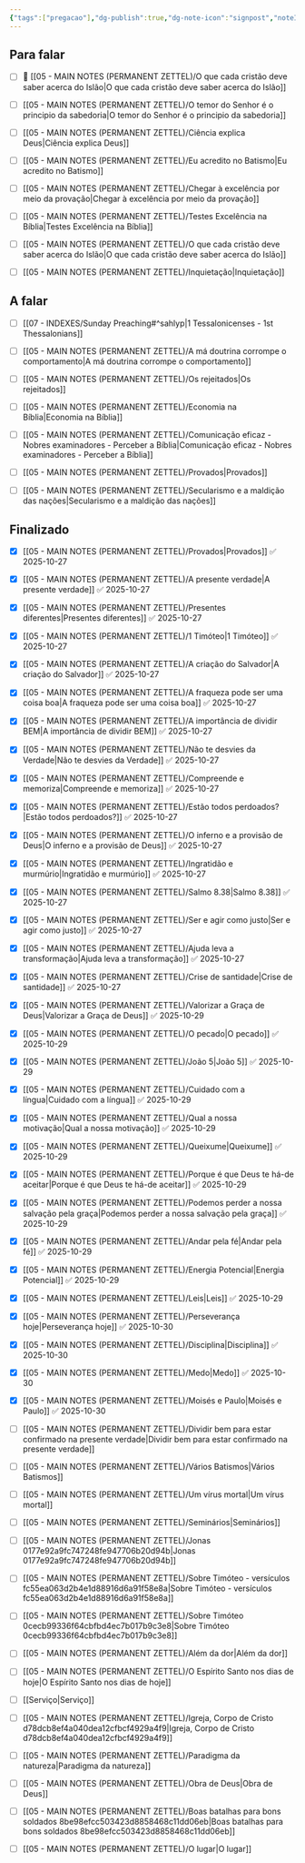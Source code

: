 ```yaml
---
{"tags":["pregacao"],"dg-publish":true,"dg-note-icon":"signpost","noteIcon":"signpost","kanban-plugin":"board","permalink":"/07-indexes/mensagens-de-domingo/","dgPassFrontmatter":true,"created":"2025-10-16T10:29:58.541+01:00","updated":"2025-10-30T11:47:55.723+00:00"}
---
```



## Para falar

- [ ] 📓 [[05 - MAIN NOTES (PERMANENT ZETTEL)/O que cada cristão deve saber acerca do Islão\|O que cada cristão deve saber acerca do Islão]]
- [ ] [[05 - MAIN NOTES (PERMANENT ZETTEL)/O temor do Senhor é o principio da sabedoria\|O temor do Senhor é o principio da sabedoria]]
- [ ] [[05 - MAIN NOTES (PERMANENT ZETTEL)/Ciência explica Deus\|Ciência explica Deus]]
- [ ] [[05 - MAIN NOTES (PERMANENT ZETTEL)/Eu acredito no Batismo\|Eu acredito no Batismo]]
- [ ] [[05 - MAIN NOTES (PERMANENT ZETTEL)/Chegar à excelência por meio da provação\|Chegar à excelência por meio da provação]]
- [ ] [[05 - MAIN NOTES (PERMANENT ZETTEL)/Testes Excelência na Bíblia\|Testes Excelência na Bíblia]]
- [ ] [[05 - MAIN NOTES (PERMANENT ZETTEL)/O que cada cristão deve saber acerca do Islão\|O que cada cristão deve saber acerca do Islão]]
- [ ] [[05 - MAIN NOTES (PERMANENT ZETTEL)/Inquietação\|Inquietação]]


## A falar

- [ ] [[07 - INDEXES/Sunday Preaching#^sahlyp\|1 Tessalonicenses - 1st Thessalonians]]
- [ ] [[05 - MAIN NOTES (PERMANENT ZETTEL)/A má doutrina corrompe o comportamento\|A má doutrina corrompe o comportamento]]
- [ ] [[05 - MAIN NOTES (PERMANENT ZETTEL)/Os rejeitados\|Os rejeitados]]
- [ ] [[05 - MAIN NOTES (PERMANENT ZETTEL)/Economia na Bíblia\|Economia na Bíblia]]
- [ ] [[05 - MAIN NOTES (PERMANENT ZETTEL)/Comunicação eficaz - Nobres examinadores - Perceber a Bíblia\|Comunicação eficaz - Nobres examinadores - Perceber a Bíblia]]
- [ ] [[05 - MAIN NOTES (PERMANENT ZETTEL)/Provados\|Provados]]
- [ ] [[05 - MAIN NOTES (PERMANENT ZETTEL)/Secularismo e a maldição das nações\|Secularismo e a maldição das nações]]


## Finalizado

- [x] [[05 - MAIN NOTES (PERMANENT ZETTEL)/Provados\|Provados]] ✅ 2025-10-27
- [x] [[05 - MAIN NOTES (PERMANENT ZETTEL)/A presente verdade\|A presente verdade]] ✅ 2025-10-27
- [x] [[05 - MAIN NOTES (PERMANENT ZETTEL)/Presentes diferentes\|Presentes diferentes]] ✅ 2025-10-27
- [x] [[05 - MAIN NOTES (PERMANENT ZETTEL)/1 Timóteo\|1 Timóteo]] ✅ 2025-10-27
- [x] [[05 - MAIN NOTES (PERMANENT ZETTEL)/A criação do Salvador\|A criação do Salvador]] ✅ 2025-10-27
- [x] [[05 - MAIN NOTES (PERMANENT ZETTEL)/A fraqueza pode ser uma coisa boa\|A fraqueza pode ser uma coisa boa]] ✅ 2025-10-27
- [x] [[05 - MAIN NOTES (PERMANENT ZETTEL)/A importância de dividir BEM\|A importância de dividir BEM]] ✅ 2025-10-27
- [x] [[05 - MAIN NOTES (PERMANENT ZETTEL)/Não te desvies da Verdade\|Não te desvies da Verdade]] ✅ 2025-10-27
- [x] [[05 - MAIN NOTES (PERMANENT ZETTEL)/Compreende e memoriza\|Compreende e memoriza]] ✅ 2025-10-27
- [x] [[05 - MAIN NOTES (PERMANENT ZETTEL)/Estão todos perdoados?\|Estão todos perdoados?]] ✅ 2025-10-27
- [x] [[05 - MAIN NOTES (PERMANENT ZETTEL)/O inferno e a provisão de Deus\|O inferno e a provisão de Deus]] ✅ 2025-10-27
- [x] [[05 - MAIN NOTES (PERMANENT ZETTEL)/Ingratidão e murmúrio\|Ingratidão e murmúrio]] ✅ 2025-10-27
- [x] [[05 - MAIN NOTES (PERMANENT ZETTEL)/Salmo 8.38\|Salmo 8.38]] ✅ 2025-10-27
- [x] [[05 - MAIN NOTES (PERMANENT ZETTEL)/Ser e agir como justo\|Ser e agir como justo]] ✅ 2025-10-27
- [x] [[05 - MAIN NOTES (PERMANENT ZETTEL)/Ajuda leva a transformação\|Ajuda leva a transformação]] ✅ 2025-10-27
- [x] [[05 - MAIN NOTES (PERMANENT ZETTEL)/Crise de santidade\|Crise de santidade]] ✅ 2025-10-27
- [x] [[05 - MAIN NOTES (PERMANENT ZETTEL)/Valorizar a Graça de Deus\|Valorizar a Graça de Deus]] ✅ 2025-10-29
- [x] [[05 - MAIN NOTES (PERMANENT ZETTEL)/O pecado\|O pecado]] ✅ 2025-10-29
- [x] [[05 - MAIN NOTES (PERMANENT ZETTEL)/João 5\|João 5]] ✅ 2025-10-29
- [x] [[05 - MAIN NOTES (PERMANENT ZETTEL)/Cuidado com a língua\|Cuidado com a língua]] ✅ 2025-10-29
- [x] [[05 - MAIN NOTES (PERMANENT ZETTEL)/Qual a nossa motivação\|Qual a nossa motivação]] ✅ 2025-10-29
- [x] [[05 - MAIN NOTES (PERMANENT ZETTEL)/Queixume\|Queixume]] ✅ 2025-10-29
- [x] [[05 - MAIN NOTES (PERMANENT ZETTEL)/Porque é que Deus te há-de aceitar\|Porque é que Deus te há-de aceitar]] ✅ 2025-10-29
- [x] [[05 - MAIN NOTES (PERMANENT ZETTEL)/Podemos perder a nossa salvação pela graça\|Podemos perder a nossa salvação pela graça]] ✅ 2025-10-29
- [x] [[05 - MAIN NOTES (PERMANENT ZETTEL)/Andar pela fé\|Andar pela fé]] ✅ 2025-10-29
- [x] [[05 - MAIN NOTES (PERMANENT ZETTEL)/Energia Potencial\|Energia Potencial]] ✅ 2025-10-29
- [x] [[05 - MAIN NOTES (PERMANENT ZETTEL)/Leis\|Leis]] ✅ 2025-10-29
- [x] [[05 - MAIN NOTES (PERMANENT ZETTEL)/Perseverança hoje\|Perseverança hoje]] ✅ 2025-10-30
- [x] [[05 - MAIN NOTES (PERMANENT ZETTEL)/Disciplina\|Disciplina]] ✅ 2025-10-30
- [x] [[05 - MAIN NOTES (PERMANENT ZETTEL)/Medo\|Medo]] ✅ 2025-10-30
- [x] [[05 - MAIN NOTES (PERMANENT ZETTEL)/Moisés e Paulo\|Moisés e Paulo]] ✅ 2025-10-30
- [ ] [[05 - MAIN NOTES (PERMANENT ZETTEL)/Dividir bem para estar confirmado na presente verdade\|Dividir bem para estar confirmado na presente verdade]]
- [ ] [[05 - MAIN NOTES (PERMANENT ZETTEL)/Vários Batismos\|Vários Batismos]]
- [ ] [[05 - MAIN NOTES (PERMANENT ZETTEL)/Um vírus mortal\|Um vírus mortal]]
- [ ] [[05 - MAIN NOTES (PERMANENT ZETTEL)/Seminários\|Seminários]]
- [ ] [[05 - MAIN NOTES (PERMANENT ZETTEL)/Jonas 0177e92a9fc747248fe947706b20d94b\|Jonas 0177e92a9fc747248fe947706b20d94b]]
- [ ] [[05 - MAIN NOTES (PERMANENT ZETTEL)/Sobre Timóteo - versículos fc55ea063d2b4e1d88916d6a91f58e8a\|Sobre Timóteo - versículos fc55ea063d2b4e1d88916d6a91f58e8a]]
- [ ] [[05 - MAIN NOTES (PERMANENT ZETTEL)/Sobre Timóteo 0cecb99336f64cbfbd4ec7b017b9c3e8\|Sobre Timóteo 0cecb99336f64cbfbd4ec7b017b9c3e8]]
- [ ] [[05 - MAIN NOTES (PERMANENT ZETTEL)/Além da dor\|Além da dor]]
- [ ] [[05 - MAIN NOTES (PERMANENT ZETTEL)/O Espírito Santo nos dias de hoje\|O Espírito Santo nos dias de hoje]]
- [ ] [[Serviço\|Serviço]]
- [ ] [[05 - MAIN NOTES (PERMANENT ZETTEL)/Igreja, Corpo de Cristo d78dcb8ef4a040dea12cfbcf4929a4f9\|Igreja, Corpo de Cristo d78dcb8ef4a040dea12cfbcf4929a4f9]]
- [ ] [[05 - MAIN NOTES (PERMANENT ZETTEL)/Paradigma da natureza\|Paradigma da natureza]]
- [ ] [[05 - MAIN NOTES (PERMANENT ZETTEL)/Obra de Deus\|Obra de Deus]]
- [ ] [[05 - MAIN NOTES (PERMANENT ZETTEL)/Boas batalhas para bons soldados 8be98efcc503423d8858468c11dd06eb\|Boas batalhas para bons soldados 8be98efcc503423d8858468c11dd06eb]]
- [ ] [[05 - MAIN NOTES (PERMANENT ZETTEL)/O lugar\|O lugar]]




